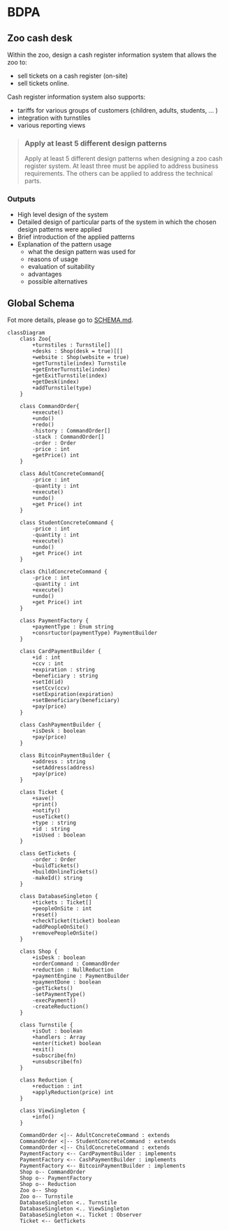 # BDPA

## Zoo cash desk

Within the zoo, design a cash register information system that allows the zoo to:

- sell tickets on a cash register (on-site)
- sell tickets online.

Cash register information system also supports:

- tariffs for various groups of customers (children, adults, students, ... )
- integration with turnstiles
- various reporting views

> ### Apply at least 5 different design patterns
>
> Apply at least 5 different design patterns when designing a zoo cash register system. At least three must be applied to address business requirements. The others can be applied to address the technical parts.

### Outputs

- High level design of the system
- Detailed design of particular parts of the system in which the chosen design patterns were applied
- Brief introduction of the applied patterns
- Explanation of the pattern usage
  - what the design pattern was used for
  - reasons of usage
  - evaluation of suitability
  - advantages
  - possible alternatives

## Global Schema

Fot more details, please go to [SCHEMA.md](https://github.com/Xavier2p/unicorn-bdpa-cashdesk-zoo/blob/main/SCHEMA.md).

```mermaid
classDiagram
    class Zoo{
        +turnstiles : Turnstile[]
        +desks : Shop(desk = true)[[]
        +website : Shop(website = true)
        +getTurnstile(index) Turnstile
        +getEnterTurnstile(index)
        +getExitTurnstile(index)
        +getDesk(index)
        +addTurnstile(type)
    }

    class CommandOrder{
        +execute()
        +undo()
        +redo()
        -history : CommandOrder[]
        -stack : CommandOrder[]
        -order : Order
        -price : int
        +getPrice() int
    }

    class AdultConcreteCommand{
        -price : int
        -quantity : int
        +execute()
        +undo()
        +get Price() int
    }

    class StudentConcreteCommand {
        -price : int
        -quantity : int
        +execute()
        +undo()
        +get Price() int
    }

    class ChildConcreteCommand {
        -price : int
        -quantity : int
        +execute()
        +undo()
        +get Price() int
    }

    class PaymentFactory {
        +paymentType : Enum string
        +consrtuctor(paymentType) PaymentBuilder
    }

    class CardPaymentBuilder {
        +id : int
        +ccv : int
        +expiration : string
        +beneficiary : string
        +setId(id)
        +setCcv(ccv)
        +setExpiration(expiration)
        +setBeneficiary(beneficiary)
        +pay(price)
    }

    class CashPaymentBuilder {
        +isDesk : boolean
        +pay(price)
    }

    class BitcoinPaymentBuilder {
        +address : string
        +setAddress(address)
        +pay(price)
    }

    class Ticket {
        +save()
        +print()
        +notify()
        +useTicket()
        +type : string
        +id : string
        +isUsed : boolean
    }

    class GetTickets {
        -order : Order
        +buildTickets()
        +buildOnlineTickets()
        -makeId() string
    }

    class DatabaseSingleton {
        +tickets : Ticket[]
        +peopleOnSite : int
        +reset()
        +checkTicket(ticket) boolean
        +addPeopleOnSite()
        +removePeopleOnSite()
    }

    class Shop {
        +isDesk : boolean
        +orderCommand : CommandOrder
        +reduction : NullReduction
        +paymentEngine : PaymentBuilder
        +paymentDone : boolean
        -getTickets()
        -setPaymentType()
        -execPayment()
        -createReduction()
    }

    class Turnstile {
        +isOut : boolean
        +handlers : Array
        +enter(ticket) boolean
        +exit()
        +subscribe(fn)
        +unsubscribe(fn)
    }

    class Reduction {
        +reduction : int
        +applyReduction(price) int
    }

    class ViewSingleton {
        +info()
    }

    CommandOrder <|-- AdultConcreteCommand : extends
    CommandOrder <|-- StudentConcreteCommand : extends
    CommandOrder <|-- ChildConcreteCommand : extends
    PaymentFactory <-- CardPaymentBuilder : implements
    PaymentFactory <-- CashPaymentBuilder : implements
    PaymentFactory <-- BitcoinPaymentBuilder : implements
    Shop o-- CommandOrder
    Shop o-- PaymentFactory
    Shop o-- Reduction
    Zoo o-- Shop
    Zoo o-- Turnstile
    DatabaseSingleton <.. Turnstile
    DatabaseSingleton <.. ViewSingleton
    DatabaseSingleton <.. Ticket : Observer
    Ticket <-- GetTickets
```
